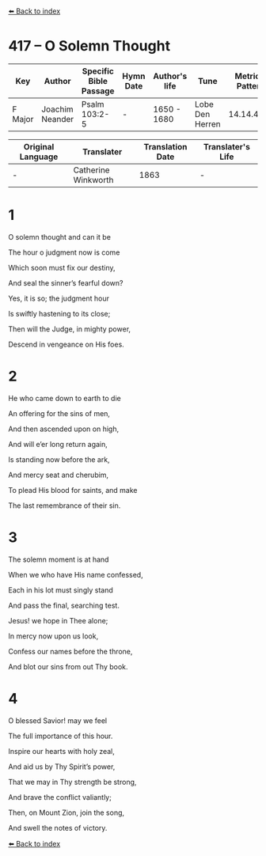 [⬅️ Back to index](../README.md)

# 417 – O Solemn Thought

Key | Author   | Specific Bible Passage     |Hymn Date |Author's life |Tune |Metrical Pattern   |Composer/Source                                                                                        
-- | --------- | ---------------------------|----------|--------------|-----|-------------------|-------------   
F Major  | Joachim Neander      | Psalm 103:2-5 | -  | 1650 - 1680 | Lobe Den Herren | 14.14.4.7.8 | Chorale Book for England, 1863 

Original Language | Translater | Translation Date   | Translater's Life     
----------------- | --------- | --------------------|-------------   
\-  | Catherine Winkworth      | 1863 | -  | 1827 - 1878 



# 1

O solemn thought and can it be

The hour o judgment now is come

Which soon must fix our destiny,

And seal the sinner’s fearful down?

Yes, it is so; the judgment hour

Is swiftly hastening to its close;

Then will the Judge, in mighty power,

Descend in vengeance on His foes.



# 2

He who came down to earth to die

An offering for the sins of men,

And then ascended upon on high,

And will e’er long return again,

Is standing now before the ark,

And mercy seat and cherubim,

To plead His blood for saints, and make

The last remembrance of their sin.



# 3

The solemn moment is at hand

When we who have His name confessed,

Each in his lot must singly stand

And pass the final, searching test.

Jesus! we hope in Thee alone;

In mercy now upon us look,

Confess our names before the throne,

And blot our sins from out Thy book.



# 4

O blessed Savior! may we feel

The full importance of this hour.

Inspire our hearts with holy zeal,

And aid us by Thy Spirit’s power,

That we may in Thy strength be strong,

And brave the conflict valiantly;

Then, on Mount Zion, join the song,

And swell the notes of victory.

[⬅️ Back to index](../README.md)
